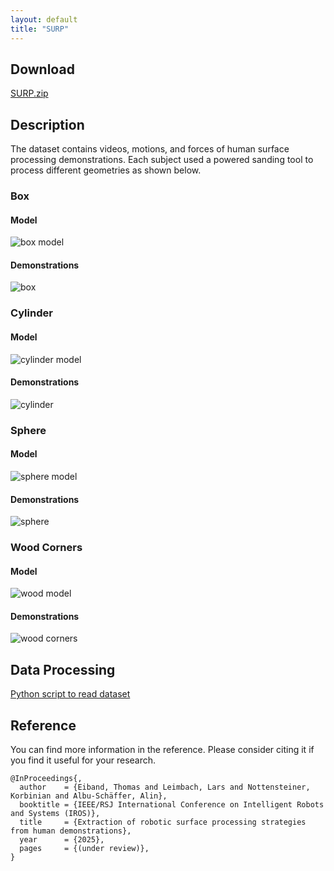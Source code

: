 ```yaml
---
layout: default
title: "SURP"
---
```


## Download

[SURP.zip](https://drive.google.com/file/d/1ujfUR7fg0E1GqgS1q7UEPx484doiOBhj/view?usp=sharing)

## Description

The dataset contains videos, motions, and forces of human surface processing demonstrations.
Each subject used a powered sanding tool to process different geometries as shown below.

### Box

#### Model
![box model](images/box-compressed.png)


#### Demonstrations
![box](images/box-all.png)


### Cylinder

#### Model
![cylinder model](images/cylinder-compressed.png)

#### Demonstrations
![cylinder](images/cylinder-all.png)


### Sphere

#### Model
![sphere model](images/sphere-compressed.png)

#### Demonstrations
![sphere](images/sphere-all.png)


### Wood Corners

#### Model
![wood model](images/wooden-corners-compressed.png)

#### Demonstrations
![wood corners](images/wood-all.png)

## Data Processing

[Python script to read dataset](https://github.com/teiband/SURP/blob/main/read_data.py)

## Reference

You can find more information in the reference. Please consider citing it if you find it useful for your research.
```
@InProceedings{,
  author    = {Eiband, Thomas and Leimbach, Lars and Nottensteiner, Korbinian and Albu-Schäffer, Alin},
  booktitle = {IEEE/RSJ International Conference on Intelligent Robots and Systems (IROS)},
  title     = {Extraction of robotic surface processing strategies from human demonstrations},
  year      = {2025},
  pages     = {(under review)},
}
```
